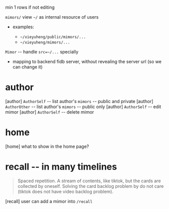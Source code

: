min 1 rows if not editing

`mimors/` view `~/` as internal resource of users

- examples:

  - `~/xieyuheng/public/mimors/...`
  - `~/xieyuheng/mimors/...`

`Mimor` -- handle `src=~/...` specially

- mapping to backend fidb server, without revealing the server url (so we can change it)

# author

[author] `AuthorSelf` -- list author's `mimors` -- public and private
[author] `AuthorOther` -- list author's `mimors` -- public only
[author] `AuthorSelf` -- edit mimor
[author] `AuthorSelf` -- delete mimor

# home

[home] what to show in the home page?

# recall -- in many timelines

> Spaced repetition. A stream of contents, like tiktok, but the cards
> are collected by oneself. Solving the card backlog problem by do not
> care (tiktok does not have video backlog problem).

[recall] user can add a mimor into `/recall`
